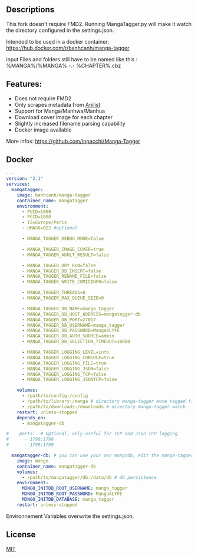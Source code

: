 ## Descriptions

This fork doesn't require FMD2. Running MangaTagger.py will make it watch the directory configured in the settings.json.

Intended to be used in a docker container:
https://hub.docker.com/r/banhcanh/manga-tagger

input Files and folders still have to be named like this : %MANGA%/%MANGA% -.- %CHAPTER%.cbz

## Features:
* Does not require FMD2
* Only scrapes metadata from [Anilist](https://anilist.co/)
* Support for Manga/Manhwa/Manhua
* Download cover image for each chapter
* Slightly increased filename parsing capability
* Docker image available

More infos:
https://github.com/Inpacchi/Manga-Tagger

## Docker
```yaml
---
version: "2.1"
services:
  mangatagger:
    image: banhcanh/manga-tagger
    container_name: mangatagger
    environment:
      - PUID=1000
      - PGID=1000
      - TZ=Europe/Paris
      - UMASK=022 #optional

      - MANGA_TAGGER_DEBUG_MODE=false

      - MANGA_TAGGER_IMAGE_COVER=true
      - MANGA_TAGGER_ADULT_RESULT=false

      - MANGA_TAGGER_DRY_RUN=false
      - MANGA_TAGGER_DB_INSERT=false
      - MANGA_TAGGER_RENAME_FILE=false
      - MANGA_TAGGER_WRITE_COMICINFO=false

      - MANGA_TAGGER_THREADS=8
      - MANGA_TAGGER_MAX_QUEUE_SIZE=0

      - MANGA_TAGGER_DB_NAME=manga_tagger
      - MANGA_TAGGER_DB_HOST_ADDRESS=mangatagger-db
      - MANGA_TAGGER_DB_PORT=27017
      - MANGA_TAGGER_DB_USERNAME=manga_tagger
      - MANGA_TAGGER_DB_PASSWORD=Manga4LYFE
      - MANGA_TAGGER_DB_AUTH_SOURCE=admin
      - MANGA_TAGGER_DB_SELECTION_TIMEOUT=10000

      - MANGA_TAGGER_LOGGING_LEVEL=info
      - MANGA_TAGGER_LOGGING_CONSOLE=true
      - MANGA_TAGGER_LOGGING_FILE=true
      - MANGA_TAGGER_LOGGING_JSON=false
      - MANGA_TAGGER_LOGGING_TCP=false
      - MANGA_TAGGER_LOGGING_JSONTCP=false

    volumes:
      - /path/to/config:/config
      - /path/to/library:/manga # directory manga-tagger move tagged files to
      - /path/to/downloads:/downloads # directory manga-tagger watch
    restart: unless-stopped
    depends_on:
      - mangatagger-db

#    ports:  # Optional, only useful for TCP and Json TCP logging
#      - 1798:1798
#      - 1799:1799

  mangatagger-db: # you can use your own mongodb, edit the manga-tagger settings.json accordingly
    image: mongo
    container_name: mangatagger-db
    volumes:
      - /path/to/mangatagger/db:/data/db # db persistence
    environment:
      MONGO_INITDB_ROOT_USERNAME: manga_tagger
      MONGO_INITDB_ROOT_PASSWORD: Manga4LYFE
      MONGO_INITDB_DATABASE: manga_tagger
    restart: unless-stopped
```  

Environnement Variables overwrite the settings.json.

## License
[MIT](https://choosealicense.com/licenses/mit/)
